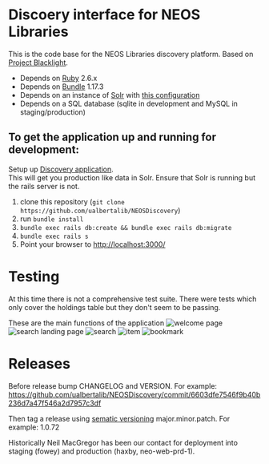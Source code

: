 # Discoery interface for NEOS Libraries

This is the code base for the NEOS Libraries discovery platform. Based on [Project Blacklight](projectblacklight.org).

*   Depends on [Ruby](https://www.ruby-lang.org/en/) 2.6.x
*   Depends on [Bundle](https://bundler.io/) 1.17.3
*   Depends on an instance of [Solr](https://lucene.apache.org/solr/) with [this configuration](https://github.com/ualbertalib/blacklight_solr_conf)
*   Depends on a SQL database (sqlite in development and MySQL in staging/production)

## To get the application up and running for development:

Setup up [Discovery application](https://github.com/ualbertalib/discovery#to-get-the-application-up-and-running-for-development).  
This will get you production like data in Solr.  Ensure that Solr is running 
but the rails server is not.

1.  clone this repository (`git clone https://github.com/ualbertalib/NEOSDiscovery`)
2.  run `bundle install`
3.  `bundle exec rails db:create && bundle exec rails db:migrate`
4.  `bundle exec rails s`
5.  Point your browser to [http://localhost:3000/]()

# Testing

At this time there is not a comprehensive test suite.  There were tests which only cover the holdings table but they don't seem to be passing.

These are the main functions of the application
![welcome page](doc/welcome_page.png)
![search landing page](doc/search_landing_page.png)
![search](doc/search_page.png)
![item](doc/item_page.png)
![bookmark](doc/bookmarks.png)


# Releases

Before release bump CHANGELOG and VERSION.  For example: https://github.com/ualbertalib/NEOSDiscovery/commit/6603dfe7546f9b40b236d7a47f546a2d7957c3df

Then tag a release using [sematic versioning](https://semver.org/) major.minor.patch.  For example: 1.0.72

Historically Neil MacGregor has been our contact for deployment into staging (fowey) and production (haxby, neo-web-prd-1).


